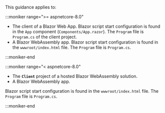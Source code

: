 This guidance applies to:

:::moniker range=">= aspnetcore-8.0"

* The client of a Blazor Web App. Blazor script start configuration is found in the `App` component (`Components/App.razor`). The `Program` file is `Program.cs` of the client project.
* A Blazor WebAssembly app. Blazor script start configuration is found in the `wwwroot/index.html` file. The `Program` file is `Program.cs`.

:::moniker-end

:::moniker range="< aspnetcore-8.0"

* The **`Client`** project of a hosted Blazor WebAssembly solution.
* A Blazor WebAssembly app.

Blazor script start configuration is found in the `wwwroot/index.html` file. The `Program` file is `Program.cs`.

:::moniker-end

